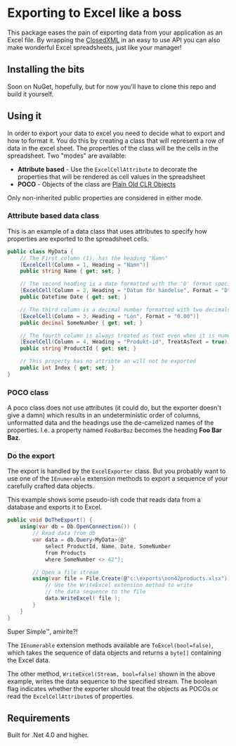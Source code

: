 # Exporting to Excel like a boss

This package eases the pain of exporting data from your application as an Excel file. By wrapping the [ClosedXML](https://closedxml.codeplex.com/) in an easy to use API you can also make wonderful Excel spreadsheets, just like your manager!

## Installing the bits

Soon on NuGet, hopefully, but for now you'll have to clone this repo and build it yourself.

## Using it

In order to export your data to excel you need to decide what to export and how to format it. You do this by creating a class that will represent a row of data in the excel sheet. The properties of the class will be the cells in the spreadsheet. Two "modes" are available:

- **Attribute based** - Use the `ExcelCellAttribute` to decorate the properties that will be rendered as cell values in the spreadsheet
- **POCO** - Objects of the class are [Plain Old CLR Objects](http://en.wikipedia.org/wiki/Plain_Old_CLR_Object)

Only non-inherited public properties are considered in either mode. 

### Attribute based data class

This is an example of a data class that uses attributes to specify how properties are exported to the spreadsheet cells. 

```csharp
public class MyData {
    // The First column (1), has the heading "Namn"
    [ExcelCell(Column = 1, Heading = "Namn")]
    public string Name { get; set; }

    // The second heading is a date formatted with the 'D' format specifier
    [ExcelCell(Column = 2, Heading = "Datum för händelse", Format = "D")]
    public DateTime Date { get; set; }

    // The third column is a decimal number formatted with two decimals
    [ExcelCell(Column = 3, Heading = "Lön", Format = "0.00")]
    public decimal SomeNumber { get; set; }

    // The fourth column is always treated as text even when it is numeric
    [ExcelCell(Column = 4, Heading = "Produkt-id", TreatAsText = true)]
    public string ProductId { get; set; }

    // This property has no attribte an will not be exported
    public int Index { get; set; }
}
```

### POCO class

A poco class does not use attributes (it could do, but the exporter doesn't give a damn) which results in an undeterministic order of columns, unformatted data and the headings use the de-camelized names of the properties. I.e. a property named `FooBarBaz` becomes the heading **Foo Bar Baz**.

### Do the export

The export is handled by the `ExcelExporter` class. But you probably want to use one of the `IEnumerable` extension methods to export a sequence of your carefully crafted data objects.

This example shows some pseudo-ish code that reads data from a database and exports it to Excel.

```csharp
public void DoTheExport() {
    using(var db = Db.OpenConnection()) {
        // Read data from db 
        var data = db.Query<MyData>(@"
            select ProductId, Name, Date, SomeNumber 
            from Products
            where SomeNumber <> 42");

        // Open a file stream
        using(var file = File.Create(@"c:\exports\non42products.xlsx")) {
            // Use the WriteExcel extension method to write
            // the data sequence to the file
            data.WriteExcel( file );
        }
    }
}
```

Super Simple™, amirite?!

The `IEnumerable` extension methods available are `ToExcel(bool=false)`, which takes the sequence of data objects and returns a `byte[]` containing the Excel data.
 
The other method, `WriteExcel(Stream, bool=false)` shown in the above example, writes the data sequence to the specified stream. The boolean flag indicates whether the exporter should treat the objects as POCOs or read the `ExcelCellAttribute`s of properties.

## Requirements

Built for .Net 4.0 and higher.
